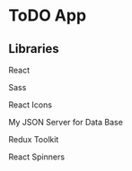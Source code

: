 # ToDO App

## Libraries

React

Sass

React Icons

My JSON Server for Data Base

Redux Toolkit

React Spinners